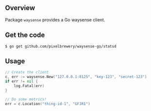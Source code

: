 ## Overview

Package `waysense` provides a Go waysense client.  

## Get the code

    $ go get github.com/pixelbrewery/waysense-go/statsd

## Usage
```go
// Create the client
c, err := waysense.New("127.0.0.1:8125", "key-123", "secret-123")
if err != nil {
    log.Fatal(err)
}

// Do some metrics!
err = c.Location("thing-id-1", "GFJR1")
```